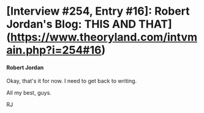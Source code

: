 # [Interview #254, Entry #16]: Robert Jordan's Blog: THIS AND THAT](https://www.theoryland.com/intvmain.php?i=254#16)

#### Robert Jordan

Okay, that's it for now. I need to get back to writing.

All my best, guys.

RJ

